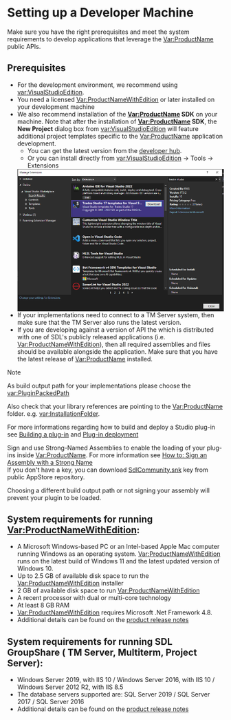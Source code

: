 Setting up a Developer Machine
=====
Make sure you have the right prerequisites and meet the system requirements to develop applications that leverage the <Var:ProductName> public APIs.

Prerequisites
----

* For the development environment, we recommend using <var:VisualStudioEdition>.
* You need a licensed <Var:ProductNameWithEdition> or later installed on your development machine
* We also recommend installation of the **<Var:ProductName> SDK** on your machine. Note that after the installation of **<Var:ProductName> SDK**, the **New Project** dialog box from <var:VisualStudioEdition> will feature additional project templates specific to the <Var:ProductName> application development.
  * You can get the latest version from the [developer hub](https://appstore.sdl.com/language/developers/sdk.html). 
  * Or you can install directly from <var:VisualStudioEdition> -> Tools -> Extensions
  <img style="display:block; " src="images/VisualStudioExtensions.png" />
* If your implementations need to connect to a TM Server system, then make sure that the TM Server also runs the latest version.
* If you are developing against a version of API the which is distributed with one of SDL's publicly released applications (i.e. <Var:ProductNameWithEdition>), then all required assemblies and files should be available alongside the application. Make sure that you have the latest release of <Var:ProductName> installed.
  
> [!NOTE]
>
> As build output path for your implementations please choose the <var:PluginPackedPath>
>
> Also check that your library references are pointing to the <Var:ProductName> folder. e.g. <var:InstallationFolder>.
>
> For more informations regarding how to build and deploy a Studio plug-in see [Building a plug-in](building_a_plugin.md) and [Plug-in deployment](plugin_deployment.md)
>
> Sign and use Strong-Named Assemblies to enable the loading of your plug-ins inside <Var:ProductName>. For more information see [How to: Sign an Assembly with a Strong Name](https://docs.microsoft.com/en-us/dotnet/standard/assembly/sign-strong-name?redirectedfrom=MSDN) </br>
> If you don't have a key, you can download [SdlCommunity.snk](https://github.com/RWS/Sdl-Community) key from public AppStore repository.
> 
> Choosing a different build output path or not signing your assembly will prevent your plugin to be loaded.


System requirements for running <Var:ProductNameWithEdition>:
----
* A Microsoft Windows-based PC or an Intel-based Apple Mac computer running Windows as an operating system. <Var:ProductNameWithEdition> runs on the latest build of Windows 11 and the latest updated version of Windows 10.
* Up to 2.5 GB of available disk space to run the <Var:ProductNameWithEdition> installer
* 2 GB of available disk space to run <Var:ProductNameWithEdition>
* A recent processor with dual or multi-core technology
* At least 8 GB RAM
* <Var:ProductNameWithEdition> requires Microsoft .Net Framework 4.8.
* Additional details can be found on the [product release notes](https://docs.rws.com/binary/980998/802650/trados-studio-2022/trados-studio-release-notes)

System requirements for running SDL GroupShare ( TM Server,  Multiterm,  Project Server):
----

* Windows Server 2019, with IIS 10 / Windows Server 2016, with IIS 10 / Windows Server 2012 R2, with IIS 8.5
* The database servers supported are: SQL Server 2019 / SQL Server 2017 /  SQL Server 2016
* Additional details can be found on the [product release notes](https://docs.sdl.com/binary/797358/802198/sdl-trados-groupshare-2020-sr1/groupshare2020sr1-release-notes)
